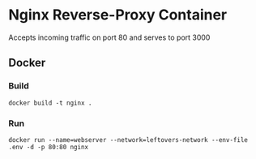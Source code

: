 # Nginx Reverse-Proxy Container
Accepts incoming traffic on port 80 and serves to port 3000

## Docker

### Build
```
docker build -t nginx .
```

### Run
```
docker run --name=webserver --network=leftovers-network --env-file .env -d -p 80:80 nginx
```